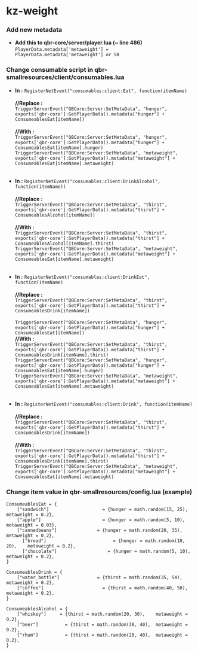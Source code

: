 # kz-weight



### Add new metadata  
- <strong>Add this to qbr-core/server/player.lua (~ line 486)</strong></br>
```PlayerData.metadata['metaweight'] = PlayerData.metadata['metaweight'] or 50```  
  

### Change consumable script in qbr-smallresources/client/consumables.lua  
- <strong>In :</strong> ```RegisterNetEvent("consumables:client:Eat", function(itemName)``` <br><br>
<strong>//Replace :</strong><br>
```TriggerServerEvent("QBCore:Server:SetMetaData", "hunger", exports['qbr-core']:GetPlayerData().metadata["hunger"] + ConsumeablesEat[itemName])```<br><br>
<strong>//With :</strong><br>
```TriggerServerEvent("QBCore:Server:SetMetaData", "hunger", exports['qbr-core']:GetPlayerData().metadata["hunger"] + ConsumeablesEat[itemName].hunger)```<br>
```TriggerServerEvent("QBCore:Server:SetMetaData", "metaweight", exports['qbr-core']:GetPlayerData().metadata["metaweight"] + ConsumeablesEat[itemName].metaweight)```<br><br>

- <strong>In :</strong> ```RegisterNetEvent("consumables:client:DrinkAlcohol", function(itemName))```<br><br>
<strong>//Replace :</strong><br>
```TriggerServerEvent("QBCore:Server:SetMetaData", "thirst", exports['qbr-core']:GetPlayerData().metadata["thirst"] + ConsumeablesAlcohol[itemName])```<br><br>
<strong>//With :</strong><br>
```TriggerServerEvent("QBCore:Server:SetMetaData", "thirst", exports['qbr-core']:GetPlayerData().metadata["thirst"] + ConsumeablesAlcohol[itemName].thirst)```<br>
```TriggerServerEvent("QBCore:Server:SetMetaData", "metaweight", exports['qbr-core']:GetPlayerData().metadata["metaweight"] + ConsumeablesEat[itemName].metaweight)```<br><br>

- <strong>In :</strong> ```RegisterNetEvent("consumables:client:DrinkEat", function(itemName)```<br><br>
<strong>//Replace :</strong><br>
```TriggerServerEvent("QBCore:Server:SetMetaData", "thirst", exports['qbr-core']:GetPlayerData().metadata["thirst"] + ConsumeablesDrink[itemName])```<br><br>
```TriggerServerEvent("QBCore:Server:SetMetaData", "hunger", exports['qbr-core']:GetPlayerData().metadata["hunger"] + ConsumeablesEat[itemName])```<br>
<strong>//With :</strong><br>
```TriggerServerEvent("QBCore:Server:SetMetaData", "thirst", exports['qbr-core']:GetPlayerData().metadata["thirst"] + ConsumeablesDrink[itemName].thirst)```<br>
```TriggerServerEvent("QBCore:Server:SetMetaData", "hunger", exports['qbr-core']:GetPlayerData().metadata["hunger"] + ConsumeablesEat[itemName].hunger)```<br>
```TriggerServerEvent("QBCore:Server:SetMetaData", "metaweight", exports['qbr-core']:GetPlayerData().metadata["metaweight"] + ConsumeablesEat[itemName].metaweight)```<br><br>

- <strong>In :</strong> ```RegisterNetEvent("consumables:client:Drink", function(itemName)```<br><br>
<strong>//Replace :</strong><br>
```TriggerServerEvent("QBCore:Server:SetMetaData", "thirst", exports['qbr-core']:GetPlayerData().metadata["thirst"] + ConsumeablesDrink[itemName])```<br><br>
<strong>//With :</strong><br>
```TriggerServerEvent("QBCore:Server:SetMetaData", "thirst", exports['qbr-core']:GetPlayerData().metadata["thirst"] + ConsumeablesDrink[itemName].thirst)```<br>
```TriggerServerEvent("QBCore:Server:SetMetaData", "metaweight", exports['qbr-core']:GetPlayerData().metadata["metaweight"] + ConsumeablesEat[itemName].metaweight)```<br>  
  



### Change item value in qbr-smallresources/config.lua (example)  
```
ConsumeablesEat = {
    ["sandwich"] 				    = {hunger = math.random(15, 25), 	metaweight = 0.2},
    ["apple"] 					    = {hunger = math.random(5, 10), 	metaweight = 0.03},
    ["cannedbeans"] 			  = {hunger = math.random(20, 35), 	metaweight = 0.2},
	  ["bread"] 					    = {hunger = math.random(10, 20), 	metaweight = 0.2},
	  ["chocolate"] 				  = {hunger = math.random(5, 10), 	metaweight = 0.2},
}

ConsumeablesDrink = {
    ["water_bottle"] 			  = {thirst = math.random(35, 54), 	metaweight = 0.2},
    ["coffee"] 					    = {thirst = math.random(40, 50), 	metaweight = 0.2},
}

ConsumeablesAlcohol = {
    ["whiskey"] 	= {thirst = math.random(20, 30), 	metaweight = 0.2},
    ["beer"] 		  = {thirst = math.random(30, 40), 	metaweight = 0.2},
    ["rhum"] 		  = {thirst = math.random(20, 40), 	metaweight = 0.2},
}  
```
